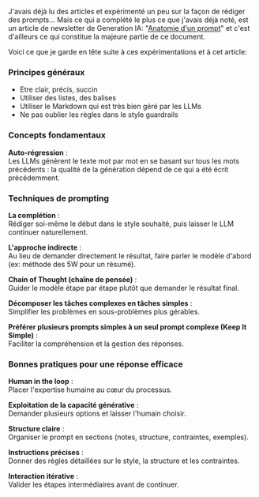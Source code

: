 J'avais déjà lu des articles et expérimenté un peu sur la façon de rédiger des prompts...
Mais ce qui a complété le plus ce que j'avais déjà noté, est un article de newsletter de Generation IA: "[Anatomie d'un prompt](https://generationia.flint.media/p/anatomie-un-prompt)" et c'est d'ailleurs ce qui constitue la majeure partie de ce document.

Voici ce que je garde en tête suite à ces expérimentations et à cet article:

### Principes généraux

- Etre clair, précis, succin
- Utiliser des listes, des balises
- Utiliser le Markdown qui est très bien géré par les LLMs
- Ne pas oublier les règles dans le style guardrails

### Concepts fondamentaux

**Auto-régression** :<br />
Les LLMs génèrent le texte mot par mot en se basant sur tous les mots précédents : la qualité de la génération dépend de ce qui a été écrit précédemment.

### Techniques de prompting

**La complétion** :<br />
Rédiger soi-même le début dans le style souhaité, puis laisser le LLM continuer naturellement.

**L'approche indirecte** :<br />
Au lieu de demander directement le résultat, faire parler le modèle d'abord (ex: méthode des 5W pour un résumé).

**Chain of Thought (chaîne de pensée)** :<br />
Guider le modèle étape par étape plutôt que demander le résultat final.

**Décomposer les tâches complexes en tâches simples** :<br />
Simplifier les problèmes en sous-problèmes plus gérables.

**Préférer plusieurs prompts simples à un seul prompt complexe (Keep It Simple)** :<br />
Faciliter la compréhension et la gestion des réponses.

### Bonnes pratiques pour une réponse efficace

**Human in the loop** :<br />
Placer l'expertise humaine au cœur du processus.

**Exploitation de la capacité générative** :<br />
Demander plusieurs options et laisser l'humain choisir.

**Structure claire** :<br />
Organiser le prompt en sections (notes, structure, contraintes, exemples).

**Instructions précises** :<br />
Donner des règles détaillées sur le style, la structure et les contraintes.

**Interaction itérative** :<br />
Valider les étapes intermédiaires avant de continuer.

